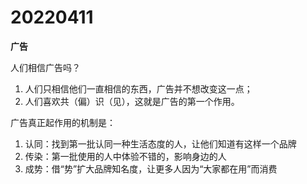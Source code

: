 # 20220411

**广告**

人们相信广告吗？

1. 人们只相信他们一直相信的东西，广告并不想改变这一点；
2. 人们喜欢共（偏）识（见），这就是广告的第一个作用。

广告真正起作用的机制是：

1. 认同：找到第一批认同一种生活态度的人，让他们知道有这样一个品牌
2. 传染：第一批使用的人中体验不错的，影响身边的人
3. 成势：借“势”扩大品牌知名度，让更多人因为“大家都在用”而消费
